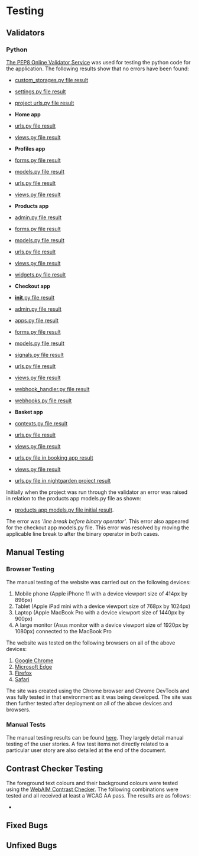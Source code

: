 # Testing

## Validators

### Python
[The PEP8 Online Validator Service](http://pep8online.com/) was used for testing the python code for the application. The following results show that no errors have been found: 

* [custom_storages.py file result](readme-documents/validation-results/clear-results/python/clear-result-custom-storages.png)
* [settings.py file result](readme-documents/validation-results/clear-results/python/clear-result-settings.png)
* [project urls.py file result](readme-documents/validation-results/clear-results/python/clear-result-project-urls.png)

* **Home app**
* [urls.py file result](readme-documents/validation-results/clear-results/python/clear-result-home-urls.png)
* [views.py file result](readme-documents/validation-results/clear-results/python/clear-result-home-views.png)

* **Profiles app**
* [forms.py file result](readme-documents/validation-results/clear-results/python/clear-result-profiles-forms.png)
* [models.py file result](readme-documents/validation-results/clear-results/python/clear-result-profiles-models.png)
* [urls.py file result](readme-documents/validation-results/clear-results/python/clear-result-profiles-urls.png)
* [views.py file result](readme-documents/validation-results/clear-results/python/clear-result-profiles-views.png)

* **Products app**
* [admin.py file result](readme-documents/validation-results/clear-results/python/clear-result-products-admin.png)
* [forms.py file result](readme-documents/validation-results/clear-results/python/clear-result-products-forms.png)
* [models.py file result](readme-documents/validation-results/clear-results/python/clear-result-products-models.png)
* [urls.py file result](readme-documents/validation-results/clear-results/python/clear-result-products-urls.png)
* [views.py file result](readme-documents/validation-results/clear-results/python/clear-result-products-views.png)
* [widgets.py file result](readme-documents/validation-results/clear-results/python/clear-result-products-widgets.png)

* **Checkout app**
* [__init__.py file result](readme-documents/validation-results/clear-results/python/clear-result-checkout-init.png)
* [admin.py file result](readme-documents/validation-results/clear-results/python/clear-result-checkout-admin.png)
* [apps.py file result](readme-documents/validation-results/clear-results/python/clear-result-checkout-apps.png)
* [forms.py file result](readme-documents/validation-results/clear-results/python/clear-result-checkout-forms.png)
* [models.py file result](readme-documents/validation-results/clear-results/python/clear-result-checkout-models.png)
* [signals.py file result](readme-documents/validation-results/clear-results/python/clear-result-checkout-signals.png)
* [urls.py file result](readme-documents/validation-results/clear-results/python/clear-result-checkout-urls.png)
* [views.py file result](readme-documents/validation-results/clear-results/python/clear-result-checkout-views.png)
* [webhook_handler.py file result](readme-documents/validation-results/clear-results/python/clear-result-checkout-webhook-handler.png)
* [webhooks.py file result](readme-documents/validation-results/clear-results/python/clear-result-checkout-webhooks.png)

* **Basket app**
* [contexts.py file result](readme-documents/validation-results/clear-results/python/clear-result-basket-contexts.png)
* [urls.py file result](readme-documents/validation-results/clear-results/python/clear-result-basket-urls.png)
* [views.py file result](readme-documents/validation-results/clear-results/python/clear-result-basket-views.png)

* [urls.py file in booking app result](readme-documents/validation-results/clear-result-booking-urls.png)
* [views.py file result](readme-documents/validation-results/clear-result-views.png)
* [urls.py file in nightgarden project result](readme-documents/validation-results/clear-result-nightgarden-urls.png)

Initially when the project was run through the validator an error was raised in relation to the products app models.py file as shown:
+ [products app models.py file initial result](readme-documents/validation-results/errors/python/error-result-products-models.png).

The error was *'line break before binary operator'*. This error also appeared for the checkout app models.py file. This error was resolved by moving the applicable line break to after the binary operator in both cases.

## Manual Testing

### Browser Testing

The manual testing of the website was carried out on the following devices:

1. Mobile phone (Apple iPhone 11 with a device viewport size of 414px by 896px)
2. Tablet (Apple iPad mini with a device viewport size of 768px by 1024px)
3. Laptop (Apple MacBook Pro with a device viewport size of 1440px by 900px)
4. A large monitor (Asus monitor with a device viewport size of 1920px by 1080px) connected to the MacBook Pro

The website was tested on the following browsers on all of the above devices:

1. [Google Chrome](https://www.google.co.uk/chrome/?brand=FHFK&gclid=EAIaIQobChMI3b-xi9y38QIVBrTtCh2I1g3AEAAYASAAEgJN5vD_BwE&gclsrc=aw.ds)
2. [Microsoft Edge](https://www.microsoft.com/en-us/edge)
3. [Firefox](https://www.mozilla.org/en-GB/firefox/new/)
4. [Safari](https://www.apple.com/uk/safari/) 

The site was created using the Chrome browser and Chrome DevTools and was fully tested in that environment as it was being developed. The site was then further tested after deployment on all of the above devices and browsers.

### Manual Tests

The manual testing results can be found [here](). They largely detail manual testing of the user stories. A few test items not directly related to a particular user story are also detailed at the end of the document.

## Contrast Checker Testing

The foreground text colours and their background colours were tested using the [WebAIM Contrast Checker](https://webaim.org/resources/contrastchecker/). The following combinations were tested and all received at least a WCAG AA pass. The results are as follows: 

* 

## Fixed Bugs


## Unfixed Bugs

    